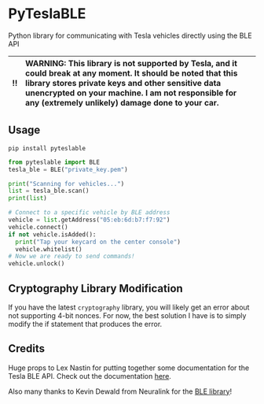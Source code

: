 # PyTeslaBLE
Python library for communicating with Tesla vehicles directly using the BLE API

:bangbang: | WARNING: This library is not supported by Tesla, and it could break at any moment. It should be noted that this library stores private keys and other sensitive data unencrypted on your machine. I am not responsible for any (extremely unlikely) damage done to your car.
:---: | :---

## Usage
`pip install pyteslable`

```python
from pyteslable import BLE
tesla_ble = BLE("private_key.pem")

print("Scanning for vehicles...")
list = tesla_ble.scan()
print(list)

# Connect to a specific vehicle by BLE address
vehicle = list.getAddress("05:eb:6d:b7:f7:92")
vehicle.connect()
if not vehicle.isAdded():
  print("Tap your keycard on the center console")
  vehicle.whitelist()
# Now we are ready to send commands!
vehicle.unlock()
```

## Cryptography Library Modification
If you have the latest `cryptography` library, you will likely get an error about not supporting 4-bit nonces.
For now, the best solution I have is to simply modify the if statement that produces the error.

## Credits
Huge props to Lex Nastin for putting together some documentation for the Tesla BLE API. Check out the documentation [here](https://teslabtapi.lexnastin.com/).

Also many thanks to Kevin Dewald from Neuralink for the [BLE library](https://github.com/OpenBluetoothToolbox/SimpleBLE)!
